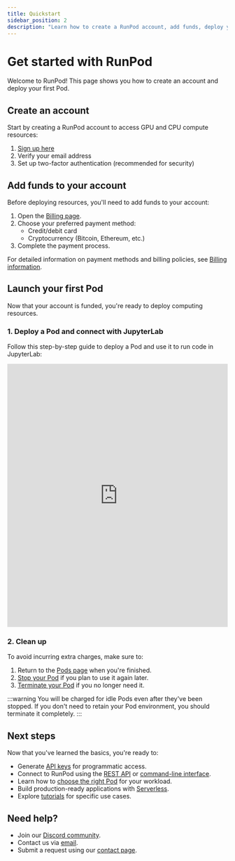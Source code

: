 ```yaml
---
title: Quickstart
sidebar_position: 2
description: "Learn how to create a RunPod account, add funds, deploy your first GPU or CPU Pod, and explore next steps for API keys, Serverless deployment, and connecting via CLI or REST API."
---
```


# Get started with RunPod

Welcome to RunPod! This page shows you how to create an account and deploy your first Pod.

## Create an account

Start by creating a RunPod account to access GPU and CPU compute resources:

1. [Sign up here](https://www.runpod.io/console/signup)
2. Verify your email address
3. Set up two-factor authentication (recommended for security)

## Add funds to your account

Before deploying resources, you'll need to add funds to your account:

1. Open the [Billing page](https://www.runpod.io/console/user/billing).
2. Choose your preferred payment method:
   - Credit/debit card
   - Cryptocurrency (Bitcoin, Ethereum, etc.)
3. Complete the payment process.

For detailed information on payment methods and billing policies, see [Billing information](/get-started/billing-information).

## Launch your first Pod

Now that your account is funded, you're ready to deploy computing resources.

### 1. Deploy a Pod and connect with JupyterLab

Follow this step-by-step guide to deploy a Pod and use it to run code in JupyterLab:

<iframe
  src="https://app.tango.us/app/embed/e494032e-b628-45d6-a134-fd86bb76b668"
  sandbox="allow-scripts allow-top-navigation-by-user-activation allow-popups allow-same-origin"
  security="restricted"
  title="Deploy your first pod"
  width="100%"
  height="600px"
  referrerpolicy="strict-origin-when-cross-origin"
  frameborder="0"
  allowfullscreen
></iframe>

### 2. Clean up

To avoid incurring extra charges, make sure to:

1. Return to the [Pods page](https://www.runpod.io/console/pods) when you're finished.
2. [Stop your Pod](/pods/manage-pods#stop-a-pod) if you plan to use it again later.
3. [Terminate your Pod](/pods/manage-pods#terminate-a-pod) if you no longer need it.

:::warning
You will be charged for idle Pods even after they've been stopped. If you don't need to retain your Pod environment, you should terminate it completely.
:::

## Next steps

Now that you've learned the basics, you're ready to:

- Generate [API keys](/get-started/api-keys) for programmatic access.
- Connect to RunPod using the [REST API](https://rest.runpod.io/v1/docs) or [command-line interface](/runpodctl/overview).
- Learn how to [choose the right Pod](/pods/choose-a-pod) for your workload.
- Build production-ready applications with [Serverless](/serverless/get-started).
- Explore [tutorials](/tutorials/overview) for specific use cases.

## Need help?

- Join our [Discord community](https://discord.gg/cUpRmau42V).
- Contact us via [email](mailto:help@runpod.io).
- Submit a request using our [contact page](https://contact.runpod.io/hc/requests/new).
